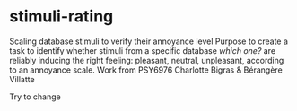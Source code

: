 # stimuli-rating
Scaling database stimuli to verify their annoyance level
Purpose to create a task to identify whether stimuli from a specific database *which one?* are reliably inducing the right feeling: pleasant, neutral, unpleasant, according to an annoyance scale. 
Work from PSY6976 
Charlotte Bigras & Bérangère Villatte

Try to change
